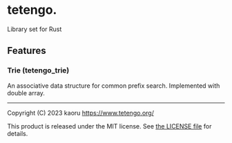 tetengo.
========

Library set for Rust

Features
--------

### Trie (tetengo_trie)

An associative data structure for common prefix search.
Implemented with double array.

---

Copyright (C) 2023 kaoru  <https://www.tetengo.org/>

This product is released under the MIT license.
See [the LICENSE
file](https://github.com/tetengo/tetengo_trie/blob/main/LICENSE) for details.
